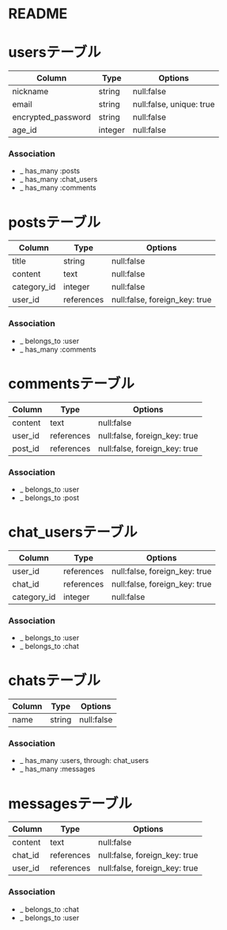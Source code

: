 # README

# usersテーブル
| Column             | Type    | Options                  |
|--------------------|---------|--------------------------|
| nickname           | string  | null:false               |
| email              | string  | null:false, unique: true |
| encrypted_password | string  | null:false               |
| age_id             | integer | null:false               |

### Association
* _ has_many :posts
* _ has_many :chat_users
* _ has_many :comments

# postsテーブル
| Column      | Type       | Options                       |
|-------------|------------|-------------------------------|
| title       | string     | null:false                    |
| content     | text       | null:false                    |
| category_id | integer    | null:false                    |
| user_id     | references | null:false, foreign_key: true |

### Association
* _ belongs_to :user
* _ has_many :comments

# commentsテーブル
| Column  | Type       | Options                       |
|---------|------------|-------------------------------|
| content | text       | null:false                    |
| user_id | references | null:false, foreign_key: true |
| post_id | references | null:false, foreign_key: true |

### Association
* _ belongs_to :user
* _ belongs_to :post

# chat_usersテーブル
| Column      | Type       | Options                       |
|-------------|------------|-------------------------------|
| user_id     | references | null:false, foreign_key: true |
| chat_id     | references | null:false, foreign_key: true |
| category_id | integer | null:false                    |

### Association
* _ belongs_to :user
* _ belongs_to :chat

# chatsテーブル
| Column      | Type    | Options                       |
|-------------|---------|-------------------------------|
| name        | string  | null:false                    |

### Association
* _ has_many :users, through: chat_users
* _ has_many :messages


# messagesテーブル
| Column      | Type       | Options                       |
|-------------|------------|-------------------------------|
| content     | text       | null:false                    |
| chat_id     | references | null:false, foreign_key: true |
| user_id     | references | null:false, foreign_key: true |

### Association
* _ belongs_to :chat
* _ belongs_to :user
